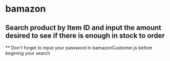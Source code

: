# bamazon

## Search product by Item ID and input the amount desired to see if there is enough in stock to order

** Don't forget to input your password in bamazonCustomer.js before begining your search
